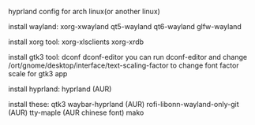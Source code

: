 hyprland config for arch linux(or another linux)

install wayland:
xorg-xwayland
qt5-wayland
qt6-wayland
glfw-wayland

install xorg tool:
xorg-xlsclients
xorg-xrdb

install gtk3 tool:
dconf
dconf-editor
you can run dconf-editor and change /ort/gnome/desktop/interface/text-scaling-factor 
to change font factor scale for gtk3 app

install hyprland:
hyprland (AUR)

install these:
qtk3
waybar-hyprland (AUR)
rofi-libonn-wayland-only-git (AUR)
tty-maple (AUR chinese font)
mako


